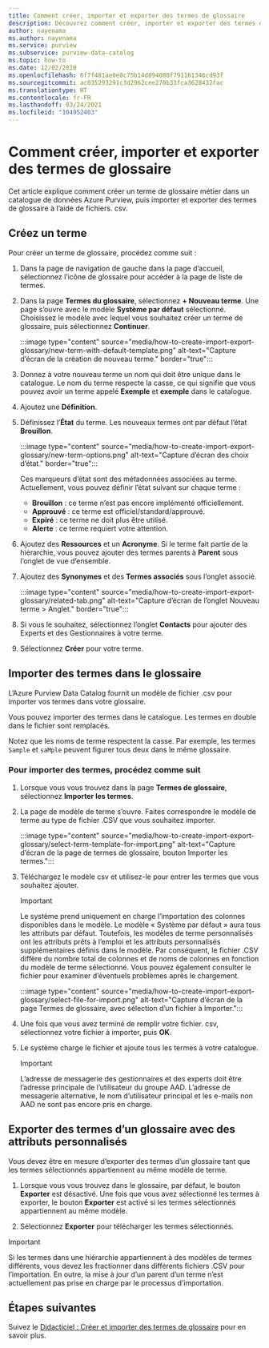 ```yaml
---
title: Comment créer, importer et exporter des termes de glossaire
description: Découvrez comment créer, importer et exporter des termes de glossaire dans Azure Purview.
author: nayenama
ms.author: nayenama
ms.service: purview
ms.subservice: purview-data-catalog
ms.topic: how-to
ms.date: 12/02/2020
ms.openlocfilehash: 6f7f481ae0e0c75b14d894080f791161346cd93f
ms.sourcegitcommit: ac035293291c3d2962cee270b33fca3628432fac
ms.translationtype: HT
ms.contentlocale: fr-FR
ms.lasthandoff: 03/24/2021
ms.locfileid: "104952403"
---
```

# <a name="how-to-create-import-and-export-glossary-terms"></a>Comment créer, importer et exporter des termes de glossaire

Cet article explique comment créer un terme de glossaire métier dans un catalogue de données Azure Purview, puis importer et exporter des termes de glossaire à l’aide de fichiers. csv.

## <a name="create-a-new-term"></a>Créez un terme

Pour créer un terme de glossaire, procédez comme suit :

1. Dans la page de navigation de gauche dans la page d’accueil, sélectionnez l’icône de glossaire pour accéder à la page de liste de termes.

2. Dans la page **Termes du glossaire**, sélectionnez **+ Nouveau terme**. Une page s’ouvre avec le modèle **Système par défaut** sélectionné. Choisissez le modèle avec lequel vous souhaitez créer un terme de glossaire, puis sélectionnez **Continuer**.

   :::image type="content" source="media/how-to-create-import-export-glossary/new-term-with-default-template.png" alt-text="Capture d’écran de la création de nouveau terme." border="true":::

3. Donnez à votre nouveau terme un nom qui doit être unique dans le catalogue. Le nom du terme respecte la casse, ce qui signifie que vous pouvez avoir un terme appelé **Exemple** et **exemple** dans le catalogue.

4. Ajoutez une **Définition**.

5. Définissez l’**État** du terme. Les nouveaux termes ont par défaut l’état **Brouillon**.

   :::image type="content" source="media/how-to-create-import-export-glossary/new-term-options.png" alt-text="Capture d’écran des choix d’état." border="true":::

   Ces marqueurs d’état sont des métadonnées associées au terme. Actuellement, vous pouvez définir l’état suivant sur chaque terme :

   - **Brouillon** : ce terme n’est pas encore implémenté officiellement.
   - **Approuvé** : ce terme est officiel/standard/approuvé.
   - **Expiré** : ce terme ne doit plus être utilisé.
   - **Alerte** : ce terme requiert votre attention.

6. Ajoutez des **Ressources** et un **Acronyme**. Si le terme fait partie de la hiérarchie, vous pouvez ajouter des termes parents à **Parent** sous l’onglet de vue d’ensemble.

7. Ajoutez des **Synonymes** et des **Termes associés** sous l’onglet associé.

   :::image type="content" source="media/how-to-create-import-export-glossary/related-tab.png" alt-text="Capture d’écran de l’onglet Nouveau terme > Anglet." border="true":::

8. Si vous le souhaitez, sélectionnez l’onglet **Contacts** pour ajouter des Experts et des Gestionnaires à votre terme.

9. Sélectionnez **Créer** pour votre terme.

## <a name="import-terms-into-the-glossary"></a>Importer des termes dans le glossaire

L’Azure Purview Data Catalog fournit un modèle de fichier .csv pour importer vos termes dans votre glossaire.

Vous pouvez importer des termes dans le catalogue. Les termes en double dans le fichier sont remplacés.

Notez que les noms de terme respectent la casse. Par exemple, les termes `Sample` et `saMple` peuvent figurer tous deux dans le même glossaire.

### <a name="to-import-terms-follow-these-steps"></a>Pour importer des termes, procédez comme suit

1. Lorsque vous vous trouvez dans la page **Termes de glossaire**, sélectionnez **Importer les termes**.

2. La page de modèle de terme s’ouvre. Faites correspondre le modèle de terme au type de fichier .CSV que vous souhaitez importer.

   :::image type="content" source="media/how-to-create-import-export-glossary/select-term-template-for-import.png" alt-text="Capture d’écran de la page de termes de glossaire, bouton Importer les termes.":::

3. Téléchargez le modèle csv et utilisez-le pour entrer les termes que vous souhaitez ajouter.

   > [!Important]
   > Le système prend uniquement en charge l’importation des colonnes disponibles dans le modèle. Le modèle « Système par défaut » aura tous les attributs par défaut.
   > Toutefois, les modèles de terme personnalisés ont les attributs prêts à l’emploi et les attributs personnalisés supplémentaires définis dans le modèle. Par conséquent, le fichier .CSV diffère du nombre total de colonnes et de noms de colonnes en fonction du modèle de terme sélectionné. Vous pouvez également consulter le fichier pour examiner d’éventuels problèmes après le chargement.

   :::image type="content" source="media/how-to-create-import-export-glossary/select-file-for-import.png" alt-text="Capture d’écran de la page Termes de glossaire, avec sélection d’un fichier à Importer.":::

4. Une fois que vous avez terminé de remplir votre fichier. csv, sélectionnez votre fichier à importer, puis **OK**.

5. Le système charge le fichier et ajoute tous les termes à votre catalogue.
 
   > [!Important]
   > L’adresse de messagerie des gestionnaires et des experts doit être l’adresse principale de l’utilisateur du groupe AAD. L’adresse de messagerie alternative, le nom d’utilisateur principal et les e-mails non AAD ne sont pas encore pris en charge. 

## <a name="export-terms-from-glossary-with-custom-attributes"></a>Exporter des termes d’un glossaire avec des attributs personnalisés

Vous devez être en mesure d’exporter des termes d’un glossaire tant que les termes sélectionnés appartiennent au même modèle de terme.

1. Lorsque vous vous trouvez dans le glossaire, par défaut, le bouton **Exporter** est désactivé. Une fois que vous avez sélectionné les termes à exporter, le bouton **Exporter** est activé si les termes sélectionnés appartiennent au même modèle.

2. Sélectionnez **Exporter** pour télécharger les termes sélectionnés.

 > [!Important]
   > Si les termes dans une hiérarchie appartiennent à des modèles de termes différents, vous devez les fractionner dans différents fichiers .CSV pour l’importation. En outre, la mise à jour d’un parent d’un terme n’est actuellement pas prise en charge par le processus d’importation.


## <a name="next-steps"></a>Étapes suivantes

Suivez le [Didacticiel : Créer et importer des termes de glossaire](tutorial-import-create-glossary-terms.md) pour en savoir plus.
